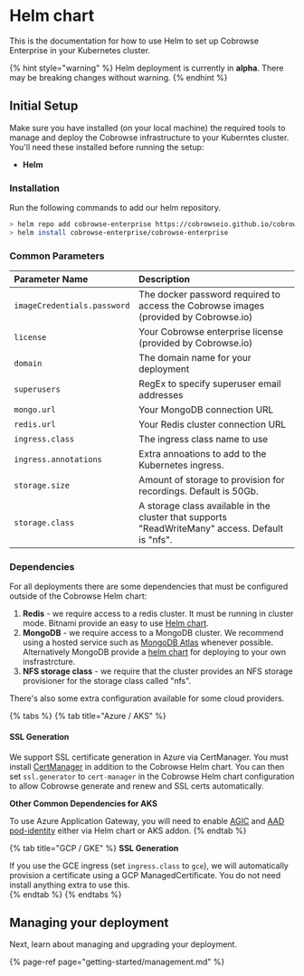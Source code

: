 # Helm chart

This is the documentation for how to use Helm to set up Cobrowse Enterprise in your Kubernetes cluster.

{% hint style="warning" %}
Helm deployment is currently in **alpha**. There may be breaking changes without warning.
{% endhint %}

## Initial Setup

Make sure you have installed \(on your local machine\) the required tools to manage and deploy the Cobrowse infrastructure to your Kuberntes cluster. You'll need these installed before running the setup:

* **Helm**

### Installation

Run the following commands to add our helm repository.

```bash
> helm repo add cobrowse-enterprise https://cobrowseio.github.io/cobrowse-enterprise-helm/packages
> helm install cobrowse-enterprise/cobrowse-enterprise
```

### Common Parameters

| Parameter Name | Description |
| :--- | :--- |
| `imageCredentials.password` | The docker password required to access the Cobrowse images \(provided by Cobrowse.io\) |
| `license` | Your Cobrowse enterprise license \(provided by Cobrowse.io\) |
| `domain` | The domain name for your deployment |
| `superusers` | RegEx to specify superuser email addresses |
| `mongo.url` | Your MongoDB connection URL |
| `redis.url` | Your Redis cluster connection URL  |
| `ingress.class` | The ingress class name to use |
| `ingress.annotations` | Extra annoations to add to the Kubernetes ingress. |
| `storage.size` | Amount of storage to provision for recordings. Default is 50Gb. |
| `storage.class` | A storage class available in the cluster that supports "ReadWriteMany" access. Default is "nfs". |

### Dependencies

For all deployments there are some dependencies that must be configured outside of the Cobrowse Helm chart:

1. **Redis** - we require access to a redis cluster. It must be running in cluster mode. Bitnami provide an easy to use [Helm chart](https://github.com/bitnami/charts/tree/master/bitnami/redis-cluster).
2. **MongoDB** - we require access to a MongoDB cluster. We recommend using a hosted service such as [MongoDB Atlas](https://docs.atlas.mongodb.com/getting-started/) whenever possible. Alternatively MongoDB provide a [helm chart](https://www.mongodb.com/blog/post/introducing-the-mongodb-enterprise-operator-for-kubernetes) for deploying to your own insfrastrcture.
3. **NFS storage class** - we require that the cluster provides an NFS storage provisioner for the storage class called "nfs".

There's also some extra configuration available for some cloud providers.

{% tabs %}
{% tab title="Azure / AKS" %}
#### **SSL Generation**

We support SSL certificate generation in Azure via CertManager. You must install [CertManager](https://cert-manager.io/docs/installation/kubernetes/) in addition to the Cobrowse Helm chart. You can then set `ssl.generator` to `cert-manager` in the Cobrowse Helm chart configuration to allow Cobrowse generate and renew and SSL certs automatically.

**Other Common Dependencies for AKS**

To use Azure Application Gateway, you will need to enable [AGIC](https://docs.microsoft.com/en-us/azure/application-gateway/ingress-controller-overview) and [AAD pod-identity](https://docs.microsoft.com/en-us/azure/aks/use-azure-ad-pod-identity) either via Helm chart or AKS addon.
{% endtab %}

{% tab title="GCP / GKE" %}
**SSL Generation**

If you use the GCE ingress \(set `ingress.class` to `gce`\), we will automatically provision a certificate using a GCP ManagedCertificate. You do not need install anything extra to use this.  
{% endtab %}
{% endtabs %}

## Managing your deployment

Next, learn about managing and upgrading your deployment.

{% page-ref page="getting-started/management.md" %}

